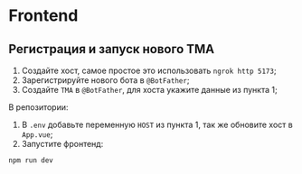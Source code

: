 # Frontend

## Регистрация и запуск нового TMA

1) Создайте хост, самое простое это использовать `ngrok http 5173`;
2) Зарегистрируйте нового бота в `@BotFather`;
3) Создайте `TMA` в `@BotFather`, для хоста укажите данные из пункта 1;

В репозитории:
1) В `.env` добавьте переменную `HOST` из пункта 1, так же обновите хост в `App.vue`;
2) Запустите фронтенд:
```bash
npm run dev
```
